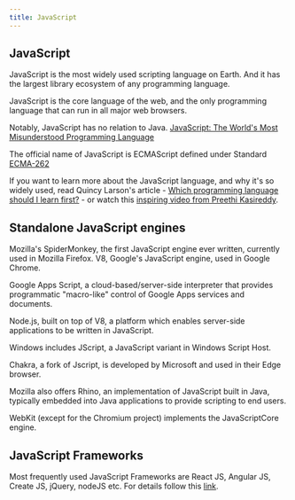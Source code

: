 ```yaml
---
title: JavaScript
---
```


## JavaScript
JavaScript is the most widely used scripting language on Earth. And it has the largest library ecosystem of any programming language.

JavaScript is the core language of the web, and the only programming language that can run in all major web browsers.

Notably, JavaScript has no relation to Java. [JavaScript: The World's Most Misunderstood Programming Language](http://www.crockford.com/javascript/javascript.html)

The official name of JavaScript is ECMAScript defined under Standard [ECMA-262](https://www.ecma-international.org/publications/standards/Ecma-262.htm)

If you want to learn more about the JavaScript language, and why it's so widely used, read Quincy Larson's article - [Which programming language should I learn first?](https://medium.freecodecamp.org/what-programming-language-should-i-learn-first-%CA%87d%C4%B1%C9%B9%C9%94s%C9%90%CA%8C%C9%90%C9%BE-%C9%B9%C7%9D%CA%8Dsu%C9%90-19a33b0a467d) -
or watch this [inspiring video from Preethi Kasireddy](https://www.youtube.com/watch?v=VqiEhZYmvKk).

## Standalone JavaScript engines
Mozilla's SpiderMonkey, the first JavaScript engine ever written, currently used in Mozilla Firefox.
V8, Google's JavaScript engine, used in Google Chrome.

Google Apps Script, a cloud-based/server-side interpreter that provides programmatic "macro-like" control of Google Apps services and documents.

Node.js, built on top of V8, a platform which enables server-side applications to be written in JavaScript.

Windows includes JScript, a JavaScript variant in Windows Script Host.

Chakra, a fork of Jscript, is developed by Microsoft and used in their Edge browser.

Mozilla also offers Rhino, an implementation of JavaScript built in Java, typically embedded into Java applications to provide scripting to end users.

WebKit (except for the Chromium project) implements the JavaScriptCore engine.

## JavaScript Frameworks
Most frequently used JavaScript Frameworks are React JS, Angular JS, Create JS, jQuery, nodeJS etc. 
For details follow this [link](https://javascriptreport.com/the-ultimate-guide-to-javascript-frameworks/).
